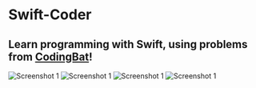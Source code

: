 # Swift-Coder

## Learn programming with Swift, using problems from [CodingBat](https://www.codingbat.com)!

![Screenshot 1](https://i.imgur.com/BMsJ2Ly.png)
![Screenshot 1](https://i.imgur.com/eRmox6R.png)
![Screenshot 1](https://i.imgur.com/XEFzO1N.png)
![Screenshot 1](https://i.imgur.com/DclLQaN.png)
